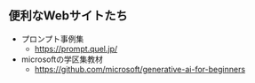 ## 便利なWebサイトたち
* プロンプト事例集
  * https://prompt.quel.jp/
* microsoftの学区集教材
  * https://github.com/microsoft/generative-ai-for-beginners